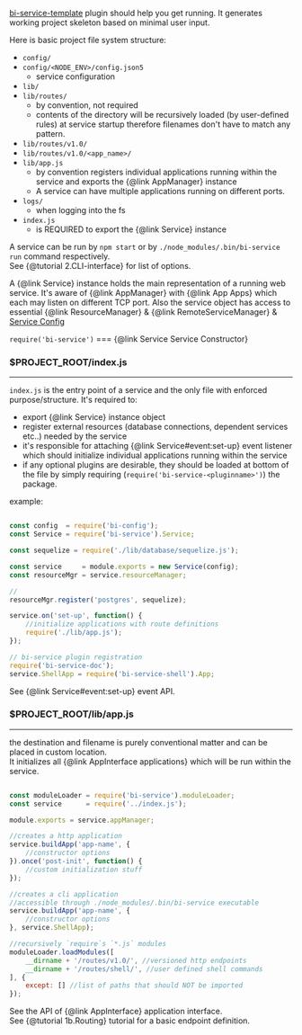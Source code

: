 
[bi-service-template](https://github.com/BohemiaInteractive/bi-service-template) plugin should help you get running. It generates working project skeleton based on minimal user input.  

Here is basic project file system structure:

- `config/`
- `config/<NODE_ENV>/config.json5`
    - service configuration
- `lib/`
- `lib/routes/`
    - by convention, not required
    - contents of the directory will be recursively loaded (by user-defined rules) at service startup therefore filenames don't have to match any pattern.
- `lib/routes/v1.0/`
- `lib/routes/v1.0/<app_name>/`
- `lib/app.js`
    - by convention registers individual applications running within the service and exports the {@link AppManager} instance
    - A service can have multiple applications running on different ports.
- `logs/`
    - when logging into the fs
- `index.js`
    - is REQUIRED to export the {@link Service} instance


A service can be run by `npm start` or by `./node_modules/.bin/bi-service run` command respectively.  
See {@tutorial 2.CLI-interface} for list of options.  

A {@link Service} instance holds the main representation of a running web service. It's aware of {@link AppManager} with {@link App Apps} which each may listen on different TCP port. Also the service object has access to essential {@link ResourceManager} & {@link RemoteServiceManager} & [Service Config](https://github.com/BohemiaInteractive/bi-config)  

`require('bi-service')` === {@link Service Service Constructor}  

### $PROJECT_ROOT/index.js
--------------------------

`index.js` is the entry point of a service and the only file with enforced purpose/structure. It's required to:  
* export {@link Service} instance object
* register external resources (database connections, dependent services etc..) needed by the service
* it's responsible for attaching {@link  Service#event:set-up} event listener which should initialize individual applications running within the service
* if any optional plugins are desirable, they should be loaded at bottom of the file by simply requiring (`require('bi-service-<pluginname>')`) the package.


example:  

```javascript

const config  = require('bi-config');
const Service = require('bi-service').Service;

const sequelize = require('./lib/database/sequelize.js');

const service     = module.exports = new Service(config);
const resourceMgr = service.resourceManager;

//
resourceMgr.register('postgres', sequelize);

service.on('set-up', function() {
    //initialize applications with route definitions
    require('./lib/app.js');
});

// bi-service plugin registration
require('bi-service-doc');
service.ShellApp = require('bi-service-shell').App;
```

See {@link Service#event:set-up} event API.  


### $PROJECT_ROOT/lib/app.js
----------------------------
the destination and filename is purely conventional matter and can be placed in custom location.  
It initializes all {@link AppInterface applications} which will be run within the service.

```javascript

const moduleLoader = require('bi-service').moduleLoader;
const service      = require('../index.js');

module.exports = service.appManager;

//creates a http application
service.buildApp('app-name', {
    //constructor options
}).once('post-init', function() {
    //custom initialization stuff
});

//creates a cli application
//accessible through ./node_modules/.bin/bi-service executable
service.buildApp('app-name', {
    //constructor options
}, service.ShellApp);

//recursively `require`s `*.js` modules
moduleLoader.loadModules([
    __dirname + '/routes/v1.0/', //versioned http endpoints
    __dirname + '/routes/shell/', //user defined shell commands
], {
    except: [] //list of paths that should NOT be imported
});
```

See the API of {@link AppInterface} application interface.  
See {@tutorial 1b.Routing} tutorial for a basic endpoint definition.
